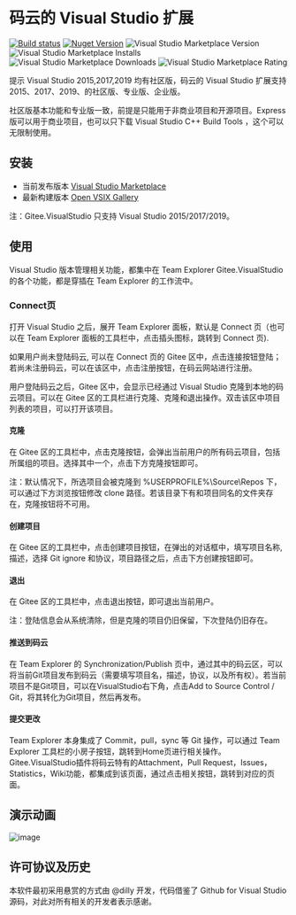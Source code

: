 # 码云的 Visual Studio 扩展

[![Build status](https://ci.appveyor.com/api/projects/status/calues98sxdfnt45?svg=true)](https://ci.appveyor.com/project/MaiKeBing/gitee-visualstudio)
[![Nuget Version](https://img.shields.io/nuget/v/Gitee.Api.svg)](https://www.nuget.org/packages/Gitee.Api/)
![Visual Studio Marketplace Version](https://img.shields.io/visual-studio-marketplace/v/GiteeInc.GiteeExtension.svg?label=Visual%20Studio%20Marketplace%20Version)
![Visual Studio Marketplace Installs](https://img.shields.io/visual-studio-marketplace/i/GiteeInc.GiteeExtension.svg?label=Visual%20Studio%20Marketplace%20Installs)
![Visual Studio Marketplace Downloads](https://img.shields.io/visual-studio-marketplace/d/GiteeInc.GiteeExtension.svg?label=Visual%20Studio%20Marketplace%20Downloads)
![Visual Studio Marketplace Rating](https://img.shields.io/visual-studio-marketplace/r/GiteeInc.GiteeExtension.svg?label=Visual%20Studio%20Marketplace%20Rating)


提示 Visual Studio  2015,2017,2019 均有社区版，码云的 Visual Studio 扩展支持 2015、2017、2019、的社区版、专业版、企业版。

社区版基本功能和专业版一致，前提是只能用于非商业项目和开源项目。Express 版可以用于商业项目，也可以只下载 Visual Studio C++ Build Tools ，这个可以无限制使用。

## 安装

* 当前发布版本 [Visual Studio Marketplace](https://marketplace.visualstudio.com/items?itemName=GiteeInc.GiteeExtension)
* 最新构建版本 [Open VSIX Gallery](http://vsixgallery.com/extension/B1077C66-1666-4F60-BDFA-BA078FDABCCE/)  

注：Gitee.VisualStudio 只支持 Visual Studio 2015/2017/2019。

## 使用

Visual Studio 版本管理相关功能，都集中在 Team Explorer Gitee.VisualStudio 的各个功能，都是穿插在 Team Explorer 的工作流中。

### Connect页

打开 Visual Studio 之后，展开 Team Explorer 面板，默认是 Connect 页（也可以在 Team Explorer 面板的工具栏中，点击插头图标，跳转到 Connect 页).  

如果用户尚未登陆码云, 可以在 Connect 页的 Gitee 区中，点击连接按钮登陆；若尚未注册码云，可以在该区中，点击注册按钮，在码云网站进行注册。  

用户登陆码云之后，Gitee 区中，会显示已经通过 Visual Studio 克隆到本地的码云项目。可以在 Gitee 区的工具栏进行克隆、克隆和退出操作。双击该区中项目列表的项目，可以打开该项目。

#### 克隆

在 Gitee 区的工具栏中，点击克隆按钮，会弹出当前用户的所有码云项目，包括所属组的项目。选择其中一个，点击下方克隆按钮即可。

注：默认情况下，所选项目会被克隆到 %USERPROFILE%\Source\Repos 下，可以通过下方浏览按钮修改 clone 路径。若该目录下有和项目同名的文件夹存在，克隆按钮将不可用。

#### 创建项目

在 Gitee 区的工具栏中，点击创建项目按钮，在弹出的对话框中，填写项目名称, 描述，选择 Git ignore 和协议，项目路径之后，点击下方创建按钮即可。

#### 退出

在 Gitee 区的工具栏中，点击退出按钮，即可退出当前用户。

注：登陆信息会从系统清除，但是克隆的项目仍旧保留，下次登陆仍旧存在。

#### 推送到码云
在 Team Explorer 的 Synchronization/Publish 页中，通过其中的码云区，可以将当前Git项目发布到码云（需要填写项目名，描述，协议，以及所有权）。若当前项目不是Git项目，可以在VisualStudio右下角，点击Add to Source Control / Git，将其转化为Git项目，然后再发布。

#### 提交更改

Team Explorer 本身集成了 Commit，pull，sync 等 Git 操作，可以通过 Team Explorer 工具栏的小房子按钮，跳转到Home页进行相关操作。 Gitee.VisualStudio插件将码云特有的Attachment，Pull Request，Issues，Statistics，Wiki功能，都集成到该页面，通过点击相关按钮，跳转到对应的页面。

## 演示动画

![image](./docs/images/option.gif)

## 许可协议及历史

本软件最初采用悬赏的方式由 @dilly 开发，代码借鉴了 Github for Visual Studio 源码，对此对所有相关的开发者表示感谢。
